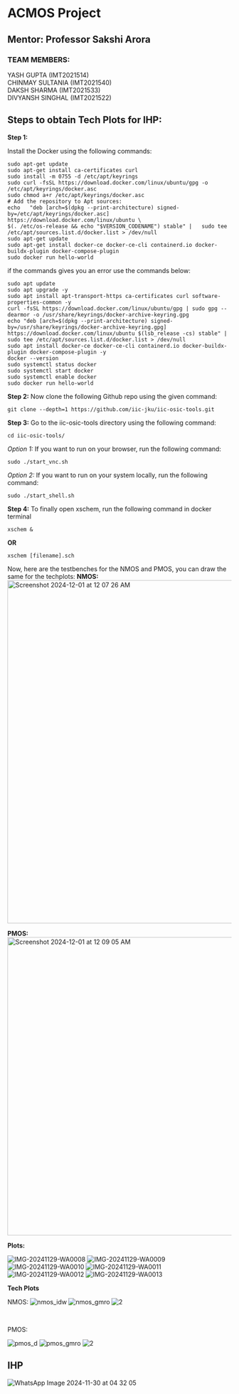 # ACMOS Project
## Mentor: Professor Sakshi Arora

### TEAM MEMBERS: </br>
YASH GUPTA (IMT2021514)  </br>
CHINMAY SULTANIA (IMT2021540)  </br>
DAKSH SHARMA (IMT2021533)   </br>
DIVYANSH SINGHAL (IMT2021522)   </br>


## Steps to obtain Tech Plots for IHP:

**Step 1:**

Install the Docker using the following commands:
```
sudo apt-get update
sudo apt-get install ca-certificates curl
sudo install -m 0755 -d /etc/apt/keyrings
sudo curl -fsSL https://download.docker.com/linux/ubuntu/gpg -o /etc/apt/keyrings/docker.asc
sudo chmod a+r /etc/apt/keyrings/docker.asc
# Add the repository to Apt sources:
echo   "deb [arch=$(dpkg --print-architecture) signed-by=/etc/apt/keyrings/docker.asc] https://download.docker.com/linux/ubuntu \
$(. /etc/os-release && echo "$VERSION_CODENAME") stable" |   sudo tee /etc/apt/sources.list.d/docker.list > /dev/null
sudo apt-get update
sudo apt-get install docker-ce docker-ce-cli containerd.io docker-buildx-plugin docker-compose-plugin
sudo docker run hello-world
```


if the commands gives you an error use the commands below:
```
sudo apt update
sudo apt upgrade -y
sudo apt install apt-transport-https ca-certificates curl software-properties-common -y
curl -fsSL https://download.docker.com/linux/ubuntu/gpg | sudo gpg --dearmor -o /usr/share/keyrings/docker-archive-keyring.gpg
echo "deb [arch=$(dpkg --print-architecture) signed-by=/usr/share/keyrings/docker-archive-keyring.gpg] https://download.docker.com/linux/ubuntu $(lsb_release -cs) stable" | sudo tee /etc/apt/sources.list.d/docker.list > /dev/null
sudo apt install docker-ce docker-ce-cli containerd.io docker-buildx-plugin docker-compose-plugin -y
docker --version
sudo systemctl status docker
sudo systemctl start docker
sudo systemctl enable docker
sudo docker run hello-world
```

**Step 2:**
Now clone the following Github repo using the given command:
```
git clone --depth=1 https://github.com/iic-jku/iic-osic-tools.git
```
**Step 3:**
Go to the iic-osic-tools directory using the following command:
```
cd iic-osic-tools/
```
*Option 1:* If you want to run on your browser, run the following command:

```
sudo ./start_vnc.sh
```

*Option 2:* If you want to run on your system locally, run the following command:

```
sudo ./start_shell.sh
```
**Step 4:** To finally open xschem, run the following command in docker terminal 

```
xschem &
```
 **OR**
 
```
xschem [filename].sch
```

Now, here are the testbenches for the NMOS and PMOS, you can draw the same for the techplots:
**NMOS:**
<img width="772" alt="Screenshot 2024-12-01 at 12 07 26 AM" src="https://github.com/user-attachments/assets/38992e56-679b-4f9c-893f-b5c57640bac4">


**PMOS:**
<img width="671" alt="Screenshot 2024-12-01 at 12 09 05 AM" src="https://github.com/user-attachments/assets/c1bba4e4-01f5-4eaa-8942-9a07581f3feb">



**Plots:**

![IMG-20241129-WA0008](https://github.com/user-attachments/assets/d9fa7c9e-80bf-49f9-bece-832502ea5b9f)
![IMG-20241129-WA0009](https://github.com/user-attachments/assets/c5a28f01-fd08-46cb-83d2-43a9c4d8bbef)
![IMG-20241129-WA0010](https://github.com/user-attachments/assets/a596b662-5270-42f5-b679-da606cd2aa2d)
![IMG-20241129-WA0011](https://github.com/user-attachments/assets/629f28d4-5267-44b3-ae25-5743f85c9897)
![IMG-20241129-WA0012](https://github.com/user-attachments/assets/727bcebb-4ec4-4642-8581-ba8db3d8ff32)
![IMG-20241129-WA0013](https://github.com/user-attachments/assets/ec196bc6-416d-46a7-9961-2b30db576cff)

**Tech Plots** </br>

NMOS:
![nmos_idw](https://github.com/user-attachments/assets/fe40e69c-72b4-498e-8f8e-8745df8722d2)
![nmos_gmro](https://github.com/user-attachments/assets/2b8ae0ee-4158-4bcf-b75e-4e3df4f67413)
![2](https://github.com/user-attachments/assets/7b962c37-1717-457b-a8ea-d627e8bbbf73)

 </br>
 
PMOS:

![pmos_d](https://github.com/user-attachments/assets/0522bfae-0df7-4e71-b3bf-34c8d571b5ea)
![pmos_gmro](https://github.com/user-attachments/assets/87a8c7b3-b650-4871-96fa-03a94ccd02d4)
![2](https://github.com/user-attachments/assets/174b38de-6a7a-4e7c-9c46-39b4d1c6f8af)


## IHP
![WhatsApp Image 2024-11-30 at 04 32 05](https://github.com/user-attachments/assets/96607a2c-2f74-40df-8fbe-e4341b5b4810)


